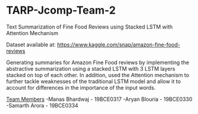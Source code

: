 # TARP-Jcomp-Team-2
Text Summarization of Fine Food Reviews using Stacked LSTM with Attention Mechanism

Dataset available at: https://www.kaggle.com/snap/amazon-fine-food-reviews

Generating summaries for Amazon Fine Food reviews by implementing the abstractive summarization using a stacked LSTM with 3 LSTM layers stacked on top of each other. In addition, used the Attention mechanism to further tackle weaknesses of the traditional LSTM model and allow it to account for differences in the importance of the input words.

<u>Team Members</u>
-Manas Bhardwaj - 19BCE0317
-Aryan Blouria - 19BCE0330
-Samarth Arora - 19BCE0334
